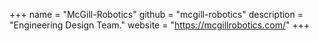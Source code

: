 +++
name = "McGill-Robotics"
github = "mcgill-robotics"
description = "Engineering Design Team."
website = "https://mcgillrobotics.com/"
+++
